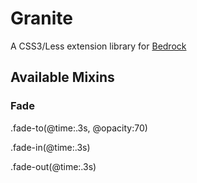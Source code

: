 # Granite

A CSS3/Less extension library for [Bedrock](https://github.com/hzdg/bedrock)

## Available Mixins

### Fade

.fade-to(@time:.3s, @opacity:70)

.fade-in(@time:.3s)

.fade-out(@time:.3s)
